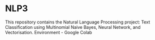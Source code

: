 # NLP3
This repository contains the Natural Language Processing project: Text Classification using Multinomial Naive Bayes, Neural Network, and Vectorisation.
Environment - Google Colab
